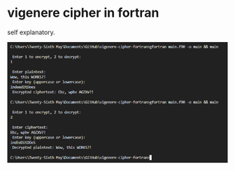 # vigenere cipher in fortran
self explanatory.

![](https://raw.githubusercontent.com/yuvlian/vig-cipher/main/Capture.PNG)